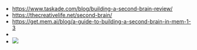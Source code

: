 - https://www.taskade.com/blog/building-a-second-brain-review/
- https://thecreativelife.net/second-brain/
- https://get.mem.ai/blog/a-guide-to-building-a-second-brain-in-mem-1-3
- 
- ![](https://firebasestorage.googleapis.com/v0/b/firescript-577a2.appspot.com/o/imgs%2Fapp%2Fxinyiheng%2FkvWTPv8pCr.png?alt=media&token=a5af1bf6-77bd-4a94-9c08-d48db895c35c)
